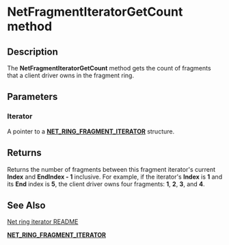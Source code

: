 # NetFragmentIteratorGetCount method


## Description



The **NetFragmentIteratorGetCount** method gets the count of fragments that a client driver owns in the fragment ring.

## Parameters

### Iterator

A pointer to a [**NET_RING_FRAGMENT_ITERATOR**](net_ring_fragment_iterator.md) structure.

## Returns

Returns the number of fragments between this fragment iterator's current **Index** and **EndIndex - 1** inclusive. For example, if the iterator's **Index** is **1** and its **End** index is **5**, the client driver owns four fragments: **1**, **2**, **3**, and **4**.

## See Also

[Net ring iterator README](readme.md)

[**NET_RING_FRAGMENT_ITERATOR**](net_ring_fragment_iterator.md)
